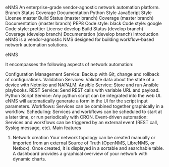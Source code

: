 eNMS
An enterprise-grade vendor-agnostic network automation platform.
Branch	Status	Coverage	Documentation	Python Style	JavaScript Style	License
master	Build Status (master branch)	Coverage (master branch)	Documentation (master branch)	PEP8
Code style: black	Code style: google
Code style: prettier	License
develop	Build Status (develop branch)	Coverage (develop branch)	Documentation (develop branch)
Introduction
eNMS is a vendor-agnostic NMS designed for building workflow-based network automation solutions.

eNMS

It encompasses the following aspects of network automation:

Configuration Management Service: Backup with Git, change and rollback of configurations.
Validation Services: Validate data about the state of a device with Netmiko and NAPALM.
Ansible Service: Store and run Ansible playbooks.
REST Service: Send REST calls with variable URL and payload.
Python Script Service: Any python script can be integrated into the web UI. eNMS will automatically generate a form in the UI for the script input parameters.
Workflows: Services can be combined together graphically in a workflow.
Scheduling: Services and workflows can be scheduled to start at a later time, or run periodically with CRON.
Event-driven automation: Services and workflows can be triggered by an external event (REST call, Syslog message, etc).
Main features
1. Network creation
Your network topology can be created manually or imported from an external Source of Truth (OpenNMS, LibreNMS, or Netbox). Once created, it is displayed in a sortable and searchable table. A dashboard provides a graphical overview of your network with dynamic charts.

